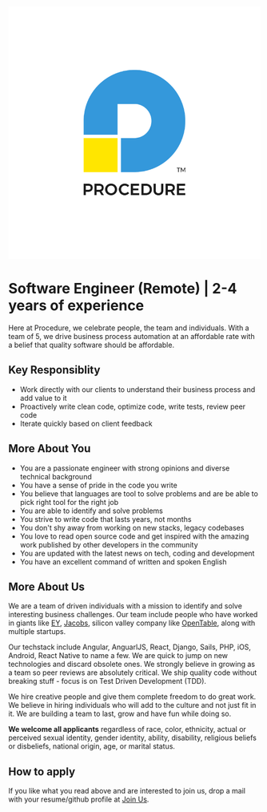 ![Procedure][logo]

# Software Engineer (Remote) | 2-4 years of experience

Here at Procedure, we celebrate people, the team and individuals. With a team of 5, we drive business process automation at an affordable rate with a belief that quality software should be affordable.

## Key Responsiblity
* Work directly with our clients to understand their business process and add value to it
* Proactively write clean code, optimize code, write tests, review peer code
* Iterate quickly based on client feedback

## More About You
* You are a passionate engineer with strong opinions and diverse technical background
* You have a sense of pride in the code you write
* You believe that languages are tool to solve problems and are be able to pick right tool for the right job
* You are able to identify and solve problems
* You strive to write code that lasts years, not months
* You don't shy away from working on new stacks, legacy codebases
* You love to read open source code and get inspired with the amazing work published by other developers in the community
* You are updated with the latest news on tech, coding and development
* You have an excellent command of written and spoken English

## More About Us
We are a team of driven individuals with a mission to identify and solve interesting business challenges. Our team include people who have worked in giants like [EY][EY-website], [Jacobs][jacobs-website], silicon valley company like [OpenTable][OT-website], along with multiple startups.

Our techstack include Angular, AnguarlJS, React, Django, Sails, PHP, iOS, Android, React Native to name a few. We are quick to jump on new technologies and discard obsolete ones. We strongly believe in growing as a team so peer reviews are absolutely critical. We ship quality code without breaking stuff - focus is on Test Driven Development (TDD).

We hire creative people and give them complete freedom to do great work. We believe in hiring individuals who will add to the culture and not just fit in it. We are building a team to last, grow and have fun while doing so.

__We welcome all applicants__ regardless of race, color, ethnicity, actual or perceived sexual identity, gender identity, ability, disability, religious beliefs or disbeliefs, national origin, age, or marital status.

## How to apply
If you like what you read above and are interested to join us, drop a mail with your resume/github profile at [Join Us][mail-address]. 


[mail-address]: mailto:join-us@theprocedure.in
[logo]: logo.png "Procedure"
[EY-website]: http://www.ey.com/
[OT-website]: http://www.opentable.com/
[jacobs-website]: http://www.jacobs.com/
